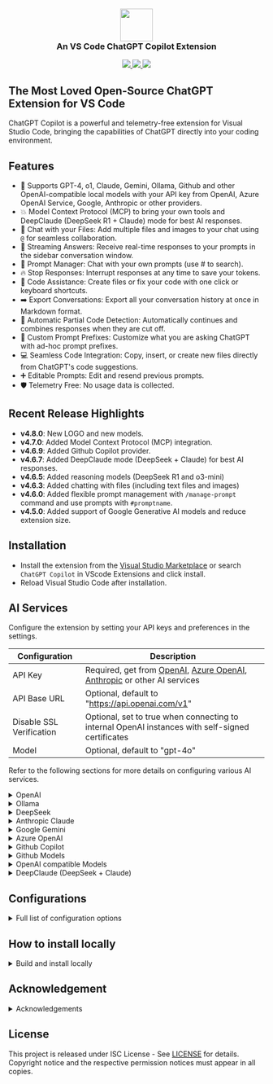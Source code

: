 <h3 align="center"><img src="https://raw.githubusercontent.com/feiskyer/chatgpt-copilot/main/images/ai-logo.png" height="64"><br>An VS Code ChatGPT Copilot Extension</h3>

<p align="center">
    <a href="https://marketplace.visualstudio.com/items?itemName=feiskyer.chatgpt-copilot" alt="Marketplace version">
        <img src="https://img.shields.io/visual-studio-marketplace/v/feiskyer.chatgpt-copilot?color=orange&label=VS%20Code" />
    </a>
    <a href="https://marketplace.visualstudio.com/items?itemName=feiskyer.chatgpt-copilot" alt="Marketplace download count">
        <img src="https://img.shields.io/visual-studio-marketplace/d/feiskyer.chatgpt-copilot?color=blueviolet&label=Downloads" />
    </a>
    <a href="https://github.com/feiskyer/chatgpt-copilot" alt="Github star count">
        <img src="https://img.shields.io/github/stars/feiskyer/chatgpt-copilot?color=blue&label=Github%20Stars" />
    </a>
</p>

## The Most Loved Open-Source ChatGPT Extension for VS Code

ChatGPT Copilot is a powerful and telemetry-free extension for Visual Studio Code, bringing the capabilities of ChatGPT directly into your coding environment.

## Features

- 🤖 Supports GPT-4, o1, Claude, Gemini, Ollama, Github and other OpenAI-compatible local models with your API key from OpenAI, Azure OpenAI Service, Google, Anthropic or other providers.
- 💥 Model Context Protocol (MCP) to bring your own tools and DeepClaude (DeepSeek R1 + Claude) mode for best AI responses.
- 📂 Chat with your Files: Add multiple files and images to your chat using `@` for seamless collaboration.
- 📃 Streaming Answers: Receive real-time responses to your prompts in the sidebar conversation window.
- 📖 Prompt Manager: Chat with your own prompts (use # to search).
- 🔥 Stop Responses: Interrupt responses at any time to save your tokens.
- 📝 Code Assistance: Create files or fix your code with one click or keyboard shortcuts.
- ➡️ Export Conversations: Export all your conversation history at once in Markdown format.
- 🐛 Automatic Partial Code Detection: Automatically continues and combines responses when they are cut off.
- 📰 Custom Prompt Prefixes: Customize what you are asking ChatGPT with ad-hoc prompt prefixes.
- 💻 Seamless Code Integration: Copy, insert, or create new files directly from ChatGPT's code suggestions.
- ➕ Editable Prompts: Edit and resend previous prompts.
- 🛡️ Telemetry Free: No usage data is collected.

## Recent Release Highlights

* **v4.8.0**: New LOGO and new models.
* **v4.7.0**: Added Model Context Protocol (MCP) integration.
* **v4.6.9**: Added Github Copilot provider.
* **v4.6.7**: Added DeepClaude mode (DeepSeek + Claude) for best AI responses.
* **v4.6.5**: Added reasoning models (DeepSeek R1 and o3-mini)
* **v4.6.3**: Added chatting with files (including text files and images)
* **v4.6.0**: Added flexible prompt management with `/manage-prompt` command and use prompts with `#promptname`.
* **v4.5.0**: Added support of Google Generative AI models and reduce extension size.

## Installation

- Install the extension from the [Visual Studio Marketplace](https://marketplace.visualstudio.com/items?itemName=feiskyer.chatgpt-copilot) or search `ChatGPT Copilot` in VScode Extensions and click install.
- Reload Visual Studio Code after installation.

## AI Services

Configure the extension by setting your API keys and preferences in the settings.

| Configuration | Description |
| ------------- | ----------- |
| API Key     | Required, get from [OpenAI](https://platform.openai.com/account/api-keys), [Azure OpenAI](https://azure.microsoft.com/en-us/products/ai-services/openai-service), [Anthropic](https://console.anthropic.com/settings/keys) or other AI services |
| API Base URL | Optional, default to "<https://api.openai.com/v1>" |
| Disable SSL Verification | Optional, set to true when connecting to internal OpenAI instances with self-signed certificates |
| Model      | Optional, default to "gpt-4o" |

Refer to the following sections for more details on configuring various AI services.

<details>

<summary> OpenAI </summary>

> **Special notes for ChatGPT users**:
> OpenAI API is billed separately from ChatGPT App. You need to add credits to your OpenAI for API usage [here](https://platform.openai.com/settings/organization/billing/overview). Once you add credits to your API, create a new api key and it should work.

| Configuration | Example |
| ------------- | ----------- |
| API Key     | your-api-key |
| Model      | gpt-4o |
| API Base URL | <https://api.openai.com/v1> (Optional) |

</details>

<details>
<summary> Ollama </summary>

Pull your image first from Ollama [library](https://ollama.com/library) and then setup the base URL and custom model.

| Configuration | Example |
| ------------- | ----------- |
| API Key     | ollama (Optional) |
| Model      | custom |
| Custom Model | qwen2.5 |
| API Base URL | <http://localhost:11434/v1/> |

</details>

<details>
<summary> DeepSeek </summary>

Ollama provider:

| Configuration | Example                      |
| ------------- | ---------------------------- |
| API Key       | ollama (Optional)            |
| Model         | custom                       |
| Custom Model  | deepseek-r1                  |
| API Base URL  | <http://localhost:11434/v1/> |

DeepSeek provider:

| Configuration | Example                    |
| ------------- | -------------------------- |
| API Key       | your-deepseek-key          |
| Model         | deepseek-reasoner          |
| API Base URL  | <https://api.deepseek.com> |

SiliconFlow (SiliconCloud) provider:

| Configuration | Example                       |
| ------------- | ----------------------------- |
| API Key       | your-siliconflow-key          |
| Model         | custom                        |
| Custom Model  | deepseek-ai/DeepSeek-R1       |
| API Base URL  | <https://api.siliconflow.cn/v1> |

Azure AI Foundry provider:

| Configuration | Example                                              |
| ------------- | ---------------------------------------------------- |
| API Key       | your-azure-ai-key                                    |
| Model         | DeepSeek-R1                                          |
| API Base URL  | https://[endpoint-name].[region].models.ai.azure.com |

</details>

<details>
<summary> Anthropic Claude </summary>

| Configuration | Example |
| ------------- | ----------- |
| API Key     | your-api-key |
| Model      | claude-3-sonnet-20240229 |
| API Base URL | <https://api.anthropic.com/v1> (Optional) |

</details>

<details>
<summary> Google Gemini </summary>

| Configuration | Example |
| ------------- | ----------- |
| API Key     | your-api-key |
| Model      | gemini-2.0-flash-thinking-exp-1219 |
| API Base URL | <https://generativelanguage.googleapis.com/v1beta> (Optional) |

</details>

<details>
<summary> Azure OpenAI </summary>

For Azure OpenAI Service, apiBaseUrl should be set to format `https://[YOUR-ENDPOINT-NAME].openai.azure.com/openai/deployments/[YOUR-DEPLOYMENT-NAME]`.

| Configuration | Example |
| ------------- | ----------- |
| API Key     | your-api-key |
| Model      | gpt-4o |
| API Base URL | <https://endpoint-name.openai.azure.com/openai/deployments/deployment-name> |

</details>

<details>
<summary> Github Copilot </summary>

[Github Copilot](https://github.com/features/copilot) is supported with build-in authentication (a popup would ask your permission when using Github Copilot models).

> Note: Currently, gpt-4o, gpt-4o-mini, o1, o1-mini, claude-3.5-sonnet are supported (refer the doc [here](https://code.visualstudio.com/api/extension-guides/language-model#send-the-language-model-request) for the details). And MCP tools are not supported yet via ChatGPT Copilot extension.

| Configuration | Example |
| ------------- | ----------- |
| Provider | GitHubCopilot |
| API Key     | github |
| Model      | custom |
| Custom Model | claude-3.5-sonnet |

</details>

<details>
<summary> Github Models </summary>

For [Github Models](https://github.com/marketplace/models), get your Github token from [here](https://github.com/settings/tokens).

| Configuration | Example |
| ------------- | ----------- |
| API Key     | your-github-token |
| Model      | o1 |
| API Base URL | <https://models.inference.ai.azure.com> |

</details>

<details>
<summary> OpenAI compatible Models </summary>

To use OpenAI compatible APIs, you need to set a custom model name: set model to `"custom"` and then specify your custom model name.

Example for [groq](https://console.groq.com/):

| Configuration | Example |
| ------------- | ----------- |
| API Key     | your-groq-key |
| Model      | custom |
| Custom Model | mixtral-8x7b-32768 |
| API Base URL | <https://api.groq.com/openai/v1> |

</details>

<details>
<summary> DeepClaude (DeepSeek + Claude) </summary>

| Configuration | Example |
| ------------- | ----------- |
| API Key     | your-api-key |
| Model      | claude-3-sonnet-20240229 |
| API Base URL | <https://api.anthropic.com/v1> (Optional) |
| Reasoning API Key | your-deepseek-api-key|
| Reasoning Model | deepseek-reasoner (or deepseek-r1 regarding to your provider) |
| Reasoning API Base URL | <https://api.deepseek.com> (or your own base URL) |

</details>

## Configurations

<details>

<summary> Full list of configuration options </summary>

| Setting                                      | Default                                  | Description                                                  |
| -------------------------------------------- | ---------------------------------------- | ------------------------------------------------------------ |
| `chatgpt.gpt3.apiKey`                        |                                          | OpenAI API key. [Get your API Key from OpenAI](https://beta.openai.com/account/api-keys). |
| `chatgpt.gpt3.apiBaseUrl`                    | `https://api.openai.com/v1`              | Optional override for the OpenAI API base URL. If you customize it, please make sure you have the same format. e.g. starts with `https://` without a trailing slash. The completions endpoint suffix is added internally, e.g. for reference: `${apiBaseUrl}/v1/completions` |
| `chatgpt.gpt3.organization`                  |                                          | OpenAI Organization ID.                                      |
| `chatgpt.gpt3.model`                         | `gpt-4o`                          | OpenAI models to use for your prompts. [Documentation](https://beta.openai.com/docs/models/models).  **If you face 400 Bad Request please make sure you are using the right model for your integration method.**  For local or self-hosted LLMs compatible with OpenAI, you can select `custom` and specify your custom model name in `#chatgpt.gpt3.customModel#`. |
| `chatgpt.gpt3.customModel`                   |                                          | Specify your custom model name here if you selected `custom` in `#chatgpt.gpt3.model#`. This allows you to use a custom model name for local or self-hosted LLMs compatible with OpenAI. |
| `chatgpt.gpt3.maxTokens`                     | `1024`                                   | The maximum number of tokens to generate in the completion.  |
| `chatgpt.gpt3.temperature`                   | `1`                                      | What sampling temperature to use. Higher values means the model will take more risks. Try 0.9 for more creative applications, and 0 (argmax sampling) for ones with a well-defined answer. |
| `chatgpt.gpt3.top_p`                         | `1`                                      | An alternative to sampling with temperature, called nucleus sampling, where the model considers the results of the tokens with top_p probability mass. So 0.1 means only the tokens comprising the top 10% probability mass are considered. |
| `chatgpt.systemPrompt`                       |                                          | System prompts for the copilot.                              |
| `chatgpt.gpt3.generateCode-enabled`          | `true`                                   | Enable the code generation context menu item for the selected comment/code for Codex. |
| `chatgpt.gpt3.searchGrounding.enabled`       | `false`                                  | Enable search grounding for Gemini model. Only available for Google Gemini models. |
| `chatgpt.promptPrefix.addTests`              | `Implement tests for the following code` | The prompt prefix used for adding tests for the selected code |
| `chatgpt.promptPrefix.addTests-enabled`      | `true`                                   | Enable the prompt prefix used for adding tests for the selected code in the context menu |
| `chatgpt.promptPrefix.findProblems`          | `Find problems with the following code`  | The prompt prefix used for finding problems for the selected code |
| `chatgpt.promptPrefix.findProblems-enabled`  | `true`                                   | Enable the prompt prefix used for finding problems for the selected code in the context menu |
| `chatgpt.promptPrefix.optimize`              | `Optimize the following code`            | The prompt prefix used for optimizing the selected code      |
| `chatgpt.promptPrefix.optimize-enabled`      | `true`                                   | Enable the prompt prefix used for optimizing the selected code in the context menu |
| `chatgpt.promptPrefix.explain`               | `Explain the following code`             | The prompt prefix used for explaining the selected code      |
| `chatgpt.promptPrefix.explain-enabled`       | `true`                                   | Enable the prompt prefix used for explaining the selected code in the context menu |
| `chatgpt.promptPrefix.addComments`           | `Add comments for the following code`    | The prompt prefix used for adding comments for the selected code |
| `chatgpt.promptPrefix.addComments-enabled`   | `true`                                   | Enable the prompt prefix used for adding comments for the selected code in the context menu |
| `chatgpt.promptPrefix.completeCode`          | `Complete the following code`            | The prompt prefix used for completing the selected code      |
| `chatgpt.promptPrefix.completeCode-enabled`  | `true`                                   | Enable the prompt prefix used for completing the selected code in the context menu |
| `chatgpt.promptPrefix.adhoc-enabled`         | `true`                                   | Enable the prompt prefix used for adhoc command for the selected code in the context menu |
| `chatgpt.promptPrefix.customPrompt1`         |                                          | Your custom prompt 1. It's disabled by default, please set to a custom prompt and enable it if you prefer using customized prompt |
| `chatgpt.promptPrefix.customPrompt1-enabled` | `false`                                  | Enable custom prompt 1. If you enable this item make sure to set this `#chatgpt.promptPrefix.customPrompt1#` |
| `chatgpt.promptPrefix.customPrompt2`         |                                          | Your custom prompt 2. It's disabled by default, please set to a custom prompt and enable it if you prefer using customized prompt |
| `chatgpt.promptPrefix.customPrompt2-enabled` | `false`                                  | Enable custom prompt 2. If you enable this item make sure to set this `#chatgpt.promptPrefix.customPrompt2#` |
| `chatgpt.response.showNotification`          | `false`                                  | Choose whether you'd like to receive a notification when ChatGPT bot responds to your query. |
| `chatgpt.response.autoScroll`                | `true`                                   | Whenever there is a new question or response added to the conversation window, extension will automatically scroll to the bottom. You can change that behaviour by disabling this setting. |

</details>

## How to install locally

<details>

<summary> Build and install locally </summary>

We highly recommend installing the extension directly from the VS Code Marketplace for the easiest setup and automatic updates. However, for advanced users, building and installing locally is also an option.

- Install `vsce` if you don't have it on your machine (The Visual Studio Code Extension Manager)
  - `npm install --global vsce`
- Run `vsce package`
- Follow the <a href="https://code.visualstudio.com/docs/editor/extension-marketplace#_install-from-a-vsix">instructions</a> and install manually.

```sh
npm run build
npm run package
code --uninstall-extension feiskyer.chatgpt-copilot
code --install-extension chatgpt-copilot-*.vsix
```

</details>

## Acknowledgement

<details>

<summary>Acknowledgements</summary>

Inspired by [gencay/vscode-chatgpt](https://github.com/gencay/vscode-chatgpt) project and made effortlessly accessible thanks to the intuitive client provided by the [Vercel AI Toolkit](https://sdk.vercel.ai), this extension continues the open-source legacy, bringing seamless and robust AI functionalities directly into the editor with telemetry free.

</details>

## License

This project is released under ISC License - See [LICENSE](LICENSE) for details. Copyright notice and the respective permission notices must appear in all copies.
